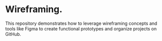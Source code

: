 # Wireframing.
This repository demonstrates how to leverage wireframing concepts and tools like Figma to create functional prototypes and organize projects on GitHub.
